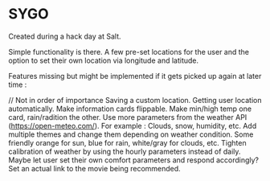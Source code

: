 # SYGO

Created during a hack day at Salt.

Simple functionality is there. A few pre-set locations for the user and the option to set their own location via longitude and latitude.

Features missing but might be implemented if it gets picked up again at later time :

  // Not in order of importance
  Saving a custom location.
  Getting user location automatically.
  Make information cards flippable. Make min/high temp one card, rain/radition the other.
  Use more parameters from the weather API (https://open-meteo.com/). For example : Clouds, snow, humidity, etc.
  Add multiple themes and change them depending on weather condition. Some friendly orange for sun, blue for rain, white/gray for clouds, etc.
  Tighten calibration of weather by using the hourly parameters instead of daily.
  Maybe let user set their own comfort parameters and respond accordingly?
  Set an actual link to the movie being recommended.
